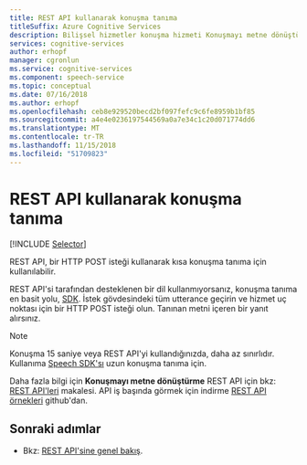 ```yaml
---
title: REST API kullanarak konuşma tanıma
titleSuffix: Azure Cognitive Services
description: Bilişsel hizmetler konuşma hizmeti Konuşmayı metne dönüştürme API'si kullanmayı öğrenin.
services: cognitive-services
author: erhopf
manager: cgronlun
ms.service: cognitive-services
ms.component: speech-service
ms.topic: conceptual
ms.date: 07/16/2018
ms.author: erhopf
ms.openlocfilehash: ceb8e929520becd2bf097fefc9c6fe8959b1bf85
ms.sourcegitcommit: a4e4e0236197544569a0a7e34c1c20d071774dd6
ms.translationtype: MT
ms.contentlocale: tr-TR
ms.lasthandoff: 11/15/2018
ms.locfileid: "51709823"
---
```

# <a name="recognize-speech-by-using-the-rest-api"></a>REST API kullanarak konuşma tanıma

[!INCLUDE [Selector](../../../includes/cognitive-services-speech-service-how-to-recognize-speech-selector.md)]

REST API, bir HTTP POST isteği kullanarak kısa konuşma tanıma için kullanılabilir.

REST API'si tarafından desteklenen bir dil kullanmıyorsanız, konuşma tanıma en basit yolu, [SDK](speech-sdk.md). İstek gövdesindeki tüm utterance geçirin ve hizmet uç noktası için bir HTTP POST isteği olun. Tanınan metni içeren bir yanıt alırsınız.

> [!NOTE]
> Konuşma 15 saniye veya REST API'yi kullandığınızda, daha az sınırlıdır.
> Kullanıma [Speech SDK'sı](how-to-recognize-speech-csharp.md) uzun konuşma tanıma için.

Daha fazla bilgi için **Konuşmayı metne dönüştürme** REST API için bkz: [REST API'leri](rest-apis.md#speech-to-text-api) makalesi. API iş başında görmek için indirme [REST API örnekleri](https://github.com/Azure-Samples/SpeechToText-REST) github'dan.

## <a name="next-steps"></a>Sonraki adımlar

- Bkz: [REST API'sine genel bakış](rest-apis.md).

